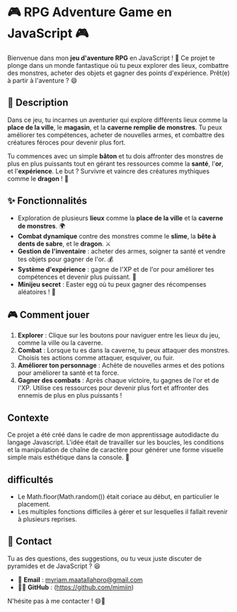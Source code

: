 # 🎮 RPG Adventure Game en JavaScript 🎮

Bienvenue dans mon **jeu d'aventure RPG** en JavaScript ! 🚀 Ce projet te plonge dans un monde fantastique où tu peux explorer des lieux, combattre des monstres, acheter des objets et gagner des points d'expérience. Prêt(e) à partir à l'aventure ? 😄

## 📜 Description

Dans ce jeu, tu incarnes un aventurier qui explore différents lieux comme la **place de la ville**, le **magasin**, et la **caverne remplie de monstres**. Tu peux améliorer tes compétences, acheter de nouvelles armes, et combattre des créatures féroces pour devenir plus fort.

Tu commences avec un simple **bâton** et tu dois affronter des monstres de plus en plus puissants tout en gérant tes ressources comme la **santé**, l'**or**, et l'**expérience**. Le but ? Survivre et vaincre des créatures mythiques comme le **dragon** ! 🐉

## ✨ Fonctionnalités

- Exploration de plusieurs **lieux** comme la **place de la ville** et la **caverne de monstres**. 🌍
- **Combat dynamique** contre des monstres comme le **slime**, la **bête à dents de sabre**, et le **dragon**. ⚔️
- **Gestion de l'inventaire** : acheter des armes, soigner ta santé et vendre tes objets pour gagner de l'or. 💰
- **Système d'expérience** : gagne de l'XP et de l'or pour améliorer tes compétences et devenir plus puissant. 💎
- **Minijeu secret** : Easter egg où tu peux gagner des récompenses aléatoires ! 🎲

## 🎮 Comment jouer

1. **Explorer** : Clique sur les boutons pour naviguer entre les lieux du jeu, comme la ville ou la caverne.
2. **Combat** : Lorsque tu es dans la caverne, tu peux attaquer des monstres. Choisis tes actions comme attaquer, esquiver, ou fuir.
3. **Améliorer ton personnage** : Achète de nouvelles armes et des potions pour améliorer ta santé et ta force.
4. **Gagner des combats** : Après chaque victoire, tu gagnes de l'or et de l'XP. Utilise ces ressources pour devenir plus fort et affronter des ennemis de plus en plus puissants !

## Contexte

Ce projet a été créé dans le cadre de mon apprentissage autodidacte du langage Javascript. L'idée était de travailler sur les boucles, les conditions et la manipulation de chaîne de caractère pour générer une forme visuelle simple mais esthétique dans la console. 🌱

## difficultés

* Le Math.floor(Math.random()) était coriace au début, en particulier le placement.
* Les multiples fonctions difficiles à gérer et sur lesquelles il fallait revenir à plusieurs reprises.

## 📱 Contact

Tu as des questions, des suggestions, ou tu veux juste discuter de pyramides et de JavaScript ? 😆

- 📧 **Email** : myriam.maatallahpro@gmail.com
- 🐱‍💻 **GitHub** : (https://github.com/mimiin)

N'hésite pas à me contacter ! 😄🎉
